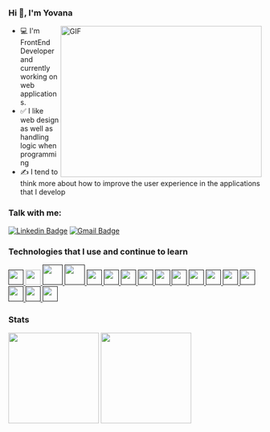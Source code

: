 
### Hi 👋, I'm Yovana 

 <img align="right" alt="GIF" src="https://resultpediabd.com/wp-content/uploads/2019/08/me.gif" width="400" height="300" />

- 💻 I'm FrontEnd Developer and currently working on web applications.
- ✅ I like web design as well as handling logic when programming
- ✍ I tend to think more about how to improve the user experience in the applications that I develop


### Talk with me:
[![Linkedin Badge](https://img.shields.io/badge/-LinkedIn-blue?style=flat-square&logo=Linkedin&logoColor=white&link=https://www.linkedin.com/in/pierina-montalva-fatur/)](https://www.linkedin.com/in/yovana-velasquez-cruz-a788bb142/) 
 [![Gmail Badge](https://img.shields.io/badge/-Gmail-c14438?style=flat-square&logo=Gmail&logoColor=white&link=mailto:shuklaraghav321.com)](mailto:yovana.ulc@gmail.com)

### Technologies that I use and continue to learn


<p>
    <a href="" target="_blank">
        <img src="https://img.icons8.com/color/48/000000/angularjs.png" width="30" height="30"/>
    </a>
    <a href="https://www.microsoft.com/es-es/windows" target="_blank">
        <img src="https://img.icons8.com/fluency/48/000000/laravel.png" width="30" height="30"/>
    </a>
    <a  href="" target="_blank">
     <img src="https://www.coriaweb.hosting/wp-content/uploads/2016/11/dc5df_codeigniter.jpg" width="40" height="40"/>
    </a>
    <a  href="" target="_blank">
      <img src="https://img.icons8.com/color/48/000000/javascript--v1.png" width="40" height="40"/>
     </a>
    <a  href="" target="_blank">
       <img src="https://img.icons8.com/color/48/000000/bootstrap.png" width="30" height="30"/>
    </a>
    <a href="" target="_blank">
       <img src="https://img.icons8.com/dusk/64/000000/php-logo.png" width="30" height="30"/>
    </a>
    <a href="" target="_blank">
       <img src="https://img.icons8.com/color/48/000000/firebase.png" width="30" height="30"/>
    </a>
    <a href="" target="_blank">
       <img src="https://img.icons8.com/color/48/000000/mysql-logo.png"  width="30" height="30"/>
    </a>
    <a href="" target="_blank">
       <img src="https://img.icons8.com/color/48/000000/mongodb.png" width="30" height="30"/>
    </a>
    <a href="" target="_blank">
        <img src="https://img.icons8.com/color/48/000000/git.png" width="30" height="30"/>
    </a>
    <a href="" target="_blank">
       <img src="https://img.icons8.com/fluency/48/000000/node-js.png"   width="30" height="30"/>
    </a>
    <a href="" target="_blank">
       <img src="https://img.icons8.com/color/48/000000/npm.png"  width="30" height="30"/>
    </a>
    <a href="" target="_blank">
        <img src="https://img.icons8.com/color/48/000000/css3.png"  width="30" height="30"/>
    </a>
    <a href="" target="_blank">
       <img src="https://img.icons8.com/color/48/000000/sass.png"  width="30" height="30"/>
    </a>
     <a href="" target="_blank">
        <img src="https://seeklogo.com/images/J/jest-logo-F9901EBBF7-seeklogo.com.png" width="30" height="30"/>
    </a>
    <a href="" target="_blank">
        <img src="https://img.icons8.com/color/48/000000/figma--v1.png"  width="30" height="30"/>
    </a>
    <a href="" target="_blank">
       <img src="https://img.icons8.com/color/48/000000/adobe-illustrator.png"  width="30" height="30"/>
    </a>
</p>




### Stats

<div>
  <img height="180em" src="https://github-readme-stats.vercel.app/api?username=yovana888&show_icons=true&theme=radical&include_all_commits=true&count_private=true"/>
  <img height="180em" src="https://github-readme-stats.vercel.app/api/top-langs/?username=yovana888&layout=compact&langs_count=10&theme=radical"/>
</div>




